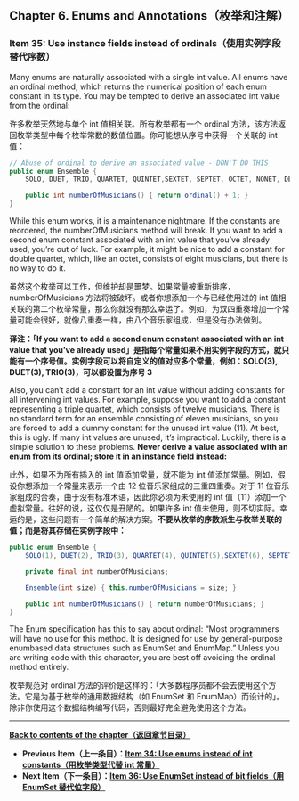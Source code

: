 ## Chapter 6. Enums and Annotations（枚举和注解）

### Item 35: Use instance fields instead of ordinals（使用实例字段替代序数）

Many enums are naturally associated with a single int value. All enums have an ordinal method, which returns the numerical position of each enum constant in its type. You may be tempted to derive an associated int value from the ordinal:

许多枚举天然地与单个 int 值相关联。所有枚举都有一个 ordinal 方法，该方法返回枚举类型中每个枚举常数的数值位置。你可能想从序号中获得一个关联的 int 值：

```java
// Abuse of ordinal to derive an associated value - DON'T DO THIS
public enum Ensemble {
    SOLO, DUET, TRIO, QUARTET, QUINTET,SEXTET, SEPTET, OCTET, NONET, DECTET;

    public int numberOfMusicians() { return ordinal() + 1; }
}
```

While this enum works, it is a maintenance nightmare. If the constants are reordered, the numberOfMusicians method will break. If you want to add a second enum constant associated with an int value that you’ve already used, you’re out of luck. For example, it might be nice to add a constant for double quartet, which, like an octet, consists of eight musicians, but there is no way to do it.

虽然这个枚举可以工作，但维护却是噩梦。如果常量被重新排序，numberOfMusicians 方法将被破坏。或者你想添加一个与已经使用过的 int 值相关联的第二个枚举常量，那么你就没有那么幸运了。例如，为双四重奏增加一个常量可能会很好，就像八重奏一样，由八个音乐家组成，但是没有办法做到。

**译注：「If you want to add a second enum constant associated with an int value that you’ve already used」是指每个常量如果不用实例字段的方式，就只能有一个序号值。实例字段可以将自定义的值对应多个常量，例如：SOLO(3), DUET(3), TRIO(3)，可以都设置为序号 3**

Also, you can’t add a constant for an int value without adding constants for all intervening int values. For example, suppose you want to add a constant representing a triple quartet, which consists of twelve musicians. There is no standard term for an ensemble consisting of eleven musicians, so you are forced to add a dummy constant for the unused int value (11). At best, this is ugly. If many int values are unused, it’s impractical. Luckily, there is a simple solution to these problems. **Never derive a value associated with an enum from its ordinal; store it in an instance field instead:**

此外，如果不为所有插入的 int 值添加常量，就不能为 int 值添加常量。例如，假设你想添加一个常量来表示一个由 12 位音乐家组成的三重四重奏。对于 11 位音乐家组成的合奏，由于没有标准术语，因此你必须为未使用的 int 值（11）添加一个虚拟常量。往好的说，这仅仅是丑陋的。如果许多 int 值未使用，则不切实际。幸运的是，这些问题有一个简单的解决方案。**不要从枚举的序数派生与枚举关联的值；而是将其存储在实例字段中：**

```java
public enum Ensemble {
    SOLO(1), DUET(2), TRIO(3), QUARTET(4), QUINTET(5),SEXTET(6), SEPTET(7), OCTET(8), DOUBLE_QUARTET(8),NONET(9), DECTET(10),TRIPLE_QUARTET(12);

    private final int numberOfMusicians;

    Ensemble(int size) { this.numberOfMusicians = size; }

    public int numberOfMusicians() { return numberOfMusicians; }
}
```

The Enum specification has this to say about ordinal: “Most programmers will have no use for this method. It is designed for use by general-purpose enumbased data structures such as EnumSet and EnumMap.” Unless you are writing code with this character, you are best off avoiding the ordinal method entirely.

枚举规范对 ordinal 方法的评价是这样的：「大多数程序员都不会去使用这个方法。它是为基于枚举的通用数据结构（如 EnumSet 和 EnumMap）而设计的」。除非你使用这个数据结构编写代码，否则最好完全避免使用这个方法。

---

**[Back to contents of the chapter（返回章节目录）](/Chapter-6/Chapter-6-Introduction.md)**

- **Previous Item（上一条目）：[Item 34: Use enums instead of int constants（用枚举类型代替 int 常量）](/Chapter-6/Chapter-6-Item-34-Use-enums-instead-of-int-constants.md)**
- **Next Item（下一条目）：[Item 36: Use EnumSet instead of bit fields（用 EnumSet 替代位字段）](/Chapter-6/Chapter-6-Item-36-Use-EnumSet-instead-of-bit-fields.md)**

